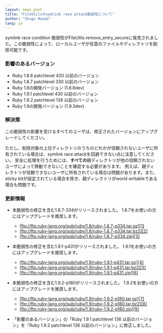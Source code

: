```yaml
---
layout: news_post
title: "FileUtilsのsymlink race attack脆弱性について"
author: "Shugo Maeda"
lang: ja
---
```


symlink race condition
脆弱性がFileUtils.remove\_entry\_secureに発見されました。この脆弱性によって、ローカルユーザが任意のファイルやディレクトリを削除可能です。

### 影響のあるバージョン

* Ruby 1.8.6 patchlevel 420 以前のバージョン
* Ruby 1.8.7 patchlevel 330 以前のバージョン
* Ruby 1.8の開発バージョン (1.8.8dev)
* Ruby 1.9.1 patchlevel 430 以前のバージョン
* Ruby 1.9.2 patchlevel 136 以前のバージョン
* Ruby 1.9の開発バージョン (1.9.3dev)

### 解決策

この脆弱性の影響を受けるすべてのユーザは、修正されたバージョンにアップグレードしてください。

ただし、削除対象の上位ディレクトリのうちのどれかが信頼されないユーザに所有されている場合は、symlink race
attackを回避できない点に注意してください。
安全に処理を行うためには、**すべての**親ディレクトリが他の信頼されないユーザによって移動できないことを確認する必要があります。
例えば、親ディレクトリが信頼できないユーザに所有されている場合は問題があります。また、sticky
bitが設定されている場合を除き、親ディレクトリがworld writableである場合も問題です。

### 更新情報

* 本脆弱性の修正を含む1.8.7-334がリリースされました。 1.8.7をお使いの方にはアップグレードを推奨します。
  * [ftp://ftp.ruby-lang.org/pub/ruby/1.8/ruby-1.8.7-p334.tar.gz][1]
  * [ftp://ftp.ruby-lang.org/pub/ruby/1.8/ruby-1.8.7-p334.tar.bz2][2]
  * [ftp://ftp.ruby-lang.org/pub/ruby/1.8/ruby-1.8.7-p334.zip][3]

* 本脆弱性の修正を含む1.9.1-p431がリリースされました。 1.9.1をお使いの方にはアップグレードを推奨します。
  * [ftp://ftp.ruby-lang.org/pub/ruby/1.9/ruby-1.9.1-p431.tar.gz][4]
  * [ftp://ftp.ruby-lang.org/pub/ruby/1.9/ruby-1.9.1-p431.tar.bz2][5]
  * [ftp://ftp.ruby-lang.org/pub/ruby/1.9/ruby-1.9.1-p431.zip][6]

* 本脆弱性の修正を含む1.9.2-p180がリリースされました。 1.9.2をお使いの方にはアップグレードを推奨します。
  * [ftp://ftp.ruby-lang.org/pub/ruby/1.9/ruby-1.9.2-p180.tar.gz][7]
  * [ftp://ftp.ruby-lang.org/pub/ruby/1.9/ruby-1.9.2-p180.tar.bz2][8]
  * [ftp://ftp.ruby-lang.org/pub/ruby/1.9/ruby-1.9.2-p180.zip][9]

* 「影響のあるバージョン」の「Ruby 1.9.1 patchlevel 136 以前のバージョン」を「Ruby 1.9.2
  patchlevel 136 以前のバージョン」に修正しました。



[1]: ftp://ftp.ruby-lang.org/pub/ruby/1.8/ruby-1.8.7-p334.tar.gz
[2]: ftp://ftp.ruby-lang.org/pub/ruby/1.8/ruby-1.8.7-p334.tar.bz2
[3]: ftp://ftp.ruby-lang.org/pub/ruby/1.8/ruby-1.8.7-p334.zip
[4]: ftp://ftp.ruby-lang.org/pub/ruby/1.9/ruby-1.9.1-p431.tar.gz
[5]: ftp://ftp.ruby-lang.org/pub/ruby/1.9/ruby-1.9.1-p431.tar.bz2
[6]: ftp://ftp.ruby-lang.org/pub/ruby/1.9/ruby-1.9.1-p431.zip
[7]: ftp://ftp.ruby-lang.org/pub/ruby/1.9/ruby-1.9.2-p180.tar.gz
[8]: ftp://ftp.ruby-lang.org/pub/ruby/1.9/ruby-1.9.2-p180.tar.bz2
[9]: ftp://ftp.ruby-lang.org/pub/ruby/1.9/ruby-1.9.2-p180.zip
